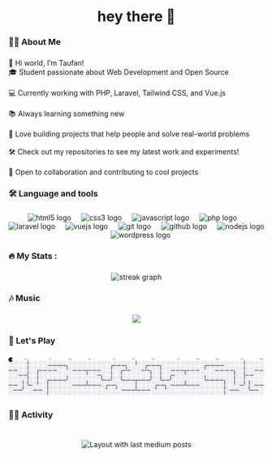 <h1 align="center">hey there 👋</h1>

###

<h3 align="left">👩‍💻  About Me</h3>

###

<p align="left">👋 Hi world, I’m Taufan!<br>🎓 Student passionate about Web Development and Open Source<br><br>💻 Currently working with PHP, Laravel, Tailwind CSS, and Vue.js<br><br>📚 Always learning something new <br><br>🚀 Love building projects that help people and solve real-world problems<br><br>🛠️ Check out my repositories to see my latest work and experiments!<br><br>🤝 Open to collaboration and contributing to cool projects</p>

###

<h3 align="left">🛠 Language and tools</h3>

###

<div align="center">
  <img src="https://cdn.jsdelivr.net/gh/devicons/devicon/icons/html5/html5-original.svg" height="40" alt="html5 logo"  />
  <img width="12" />
  <img src="https://cdn.jsdelivr.net/gh/devicons/devicon/icons/css3/css3-original.svg" height="40" alt="css3 logo"  />
  <img width="12" />
  <img src="https://cdn.jsdelivr.net/gh/devicons/devicon/icons/javascript/javascript-original.svg" height="40" alt="javascript logo"  />
  <img width="12" />
  <img src="https://cdn.jsdelivr.net/gh/devicons/devicon/icons/php/php-original.svg" height="40" alt="php logo"  />
  <img width="12" />
  <img src="https://cdn.jsdelivr.net/gh/devicons/devicon/icons/laravel/laravel-original.svg" height="40" alt="laravel logo"  />
  <img width="12" />
  <img src="https://cdn.jsdelivr.net/gh/devicons/devicon/icons/vuejs/vuejs-original.svg" height="40" alt="vuejs logo"  />
  <img width="12" />
  <img src="https://cdn.jsdelivr.net/gh/devicons/devicon/icons/git/git-original.svg" height="40" alt="git logo"  />
  <img width="12" />
  <img src="https://cdn.jsdelivr.net/gh/devicons/devicon/icons/github/github-original.svg" height="40" alt="github logo"  />
  <img width="12" />
  <img src="https://cdn.jsdelivr.net/gh/devicons/devicon/icons/nodejs/nodejs-original.svg" height="40" alt="nodejs logo"  />
  <img width="12" />
  <img src="https://cdn.jsdelivr.net/gh/devicons/devicon/icons/wordpress/wordpress-original.svg" height="40" alt="wordpress logo"  />
</div>

###

<h3 align="left">🔥   My Stats :</h3>

###

<div align="center">
  <img src="https://streak-stats.demolab.com?user=TaufanNurrizkie&locale=en&mode=daily&theme=merko&hide_border=false&border_radius=5&order=3" height="220" alt="streak graph"  />
</div>

###

<h3 align="left">🎶 Music</h3>

###

<div align="center">
  <a href="https://open.spotify.com/user/Taufan">
    <img src="https://spotify-recently-played-readme.vercel.app/api?user=31hctbconj3dl5ycjiieugqzaofm&unique={true|1|on|yes}"  />
  </a>
</div>

###

<h3 align="left">👾 Let's Play</h3>

###

<picture>
  <source media="(prefers-color-scheme: dark)" srcset="https://raw.githubusercontent.com/TaufanNurrizkie/TaufanNurrizkie/output/pacman-contribution-graph-dark.svg">
  <source media="(prefers-color-scheme: light)" srcset="https://raw.githubusercontent.com/TaufanNurrizkie/TaufanNurrizkie/output/pacman-contribution-graph.svg">
  <img alt="pacman contribution graph" src="https://raw.githubusercontent.com/TaufanNurrizkie/TaufanNurrizkie/output/pacman-contribution-graph.svg">
</picture>

###

<h3 align="left">👨‍🚀 Activity</h3>

###

<br clear="both">

<div align="center">
  <img src="https://github-read-medium-git-main.pahlevikun.vercel.app/latest?limit=4&username=TaufanNurrizkie&theme=dark" alt="Layout with last medium posts"  />
</div>

###